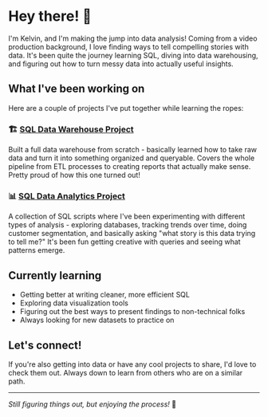 # Hey there! 👋

I'm Kelvin, and I'm making the jump into data analysis! Coming from a video production background, I love finding ways to tell compelling stories with data. It's been quite the journey learning SQL, diving into data warehousing, and figuring out how to turn messy data into actually useful insights.

## What I've been working on

Here are a couple of projects I've put together while learning the ropes:

### 🏗️ [SQL Data Warehouse Project](https://github.com/kevkaleido/sql-data-warehouse-project)
Built a full data warehouse from scratch - basically learned how to take raw data and turn it into something organized and queryable. Covers the whole pipeline from ETL processes to creating reports that actually make sense. Pretty proud of how this one turned out!

### 📊 [SQL Data Analytics Project](https://github.com/kevkaleido/sql_data_analytics_project)
A collection of SQL scripts where I've been experimenting with different types of analysis - exploring databases, tracking trends over time, doing customer segmentation, and basically asking "what story is this data trying to tell me?" It's been fun getting creative with queries and seeing what patterns emerge.

## Currently learning
- Getting better at writing cleaner, more efficient SQL
- Exploring data visualization tools 
- Figuring out the best ways to present findings to non-technical folks
- Always looking for new datasets to practice on

## Let's connect!
If you're also getting into data or have any cool projects to share, I'd love to check them out. Always down to learn from others who are on a similar path.

---

*Still figuring things out, but enjoying the process!* 🚀
